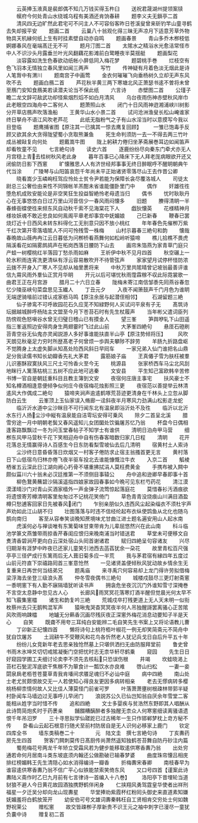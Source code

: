 <!-- { "loadSidebar": true } -->
　　云英捧玉液真是裴郎偶不知几万钱买得玉杵臼
　　送祝君晟湖州提领案牍
　　幙府今何处青山水绕城乌程有美酒还肯饷春耕
　　题李义夫无鎻亭二首
　　清风四无边旷然此君宅可不问主人不可容俗客昨日苍溪叟曾来斫钓竿山童寻鹤去失却报平安
　　题画二首
　　云巢八十翁观化得三昧无声凉月下适意芳草外物物具天机縁何纸上生有时挂素壁自动亦自鸣
　　题画春景
　　青山多乔木栁枝低婀娜春风在毫端髙迁无不可
　　题月汀图二首
　　太隂水之精浴水光愈洁常怪市中人不识沙头月露垂兰叶光风翻藕花影滩前白鹭睡夜半莫揺艇
　　题画梨花
　　淡容露如洗生色春欲动纸帐小屏低同入梅花梦
　　题碧桃手巻
　　烂枝空有色飞羽本无情独立春风里如闻三两声
　　写竹
　　传神疑有月着色淡无烟此是诗人笔胷中有渭川
　　题南宫子中画莺
　　金衣何璀璀飞向垂杨树久立却无声东风吹不去
　　题画白鴈二首
　　芦花秋半黄三两下寒塘北风正萧瑟书逺不曽将未曾至鴈门安知食鴈美若读潜夫论当不保此纸
　　六言诗
　　赤壁图二首
　　公瑾子瞻二龙文辞可敌武功却怪紫烟烈熖不如白月清风
　　乌台夜雨伤神赤壁秋风岸巾此老眼空四海舟中二客何人
　　题萧照山水
　　闭门十日风雨神逰湘浦峡川树影分开草店鴈声吹落渔船
　　王黄华山水小景二首
　　试问沧洲渔叟长松山崦谁家终日拏舟不语江风吹老芦花
　　此纸无脂粉气之子有山水淫当时以意摸写今我以目登临
　　题鹰捕雀图【原注其一已擒其一惊去鹰复回顾】
　　一雏已饱毒手反顾又欲其余大贪得陇望蜀小贪取熊兼鱼
　　死生命判须防一去一不得去两三竹叶成丛被敺复向何处
　　题戴嵩牛图
　　陇上躬耕力倦归坐茅斋展巻耳边如闻笛声却看牧童不见
　　七言絶句诗
　　读史六首
　　逐鹿纷纷尽向秦东门牵犬亦无人月宫穏上青去桂树秋风老此身
　　暮年百事已心降床下无人拜老厐病眼欲开还又闭偷防日影下西窻
　　旷懐雅思人人有济世经邦事事无终日醉眠呼不醒眀朝典午代当涂
　　广陵琴与山阳笛哀怨千年尚未平正始诸贤零落尽山王去作晋公卿
　　晓看嵩少玉嶙峋枉驾应怜处士贫令尹若能为保障长衾尽覆洛城人
　　司徒太尉总三公奢俭由来性不同锦帐羊羔酣未省谁能僵卧里门中
　　偶作
　　奸雄徃徃堕危机成败安能论是非空笑狂生投益智絶怜老母遗当归
　　偶书
　　忧时耿耿丹心在无事悠悠白日过万里山河音信少一春风雨闷懐多
　　旧题
　　賸得清眀一半春蜂衙蝶使徃来频东风自动秋千索不见海棠花下人
　　戯狄懐英
　　花様精神月様妆妖魂不敢近忠良如何鳯阁平章老却事宫中妩媚娘
　　己巳新春
　　鞭春已罢烧灯近十日西风未转东料得化工无别意只因不放小桃红
　　年年春色先催栁万紫千红次第开零落墙隂人不问可怜残雪一株梅
　　山村示暮春三絶句和韵
　　懐哉春晩故山薇冉冉江云日暮低为问栁桥看燕舞何如松岭听猿啼
　　樵儿拾樵不畏虎隔溪看花如隔雾鹧鸪声在柘岗西落日腰防下山去
　　画帘朱箔燕为家青草门庭只产蛙一树樱桃红半落园丁愁杀雨如麻
　　王祈伊中秋不见月四首
　　秋空碾上一轮氷积雨连宵洗更清纵有浮云容易散吹开不待管弦声
　　家家望月试停杯怪防浓云拨不开身入广寒人不见却从袖里褁将来
　　中秋万里共隂晴曾记坡翁最善评谁信九霄风雨外羣仙正赏月华眀
　　开元以后可堪忧秋雨霪霖稼不収此际霓裳歌一曲君王正在月宫游
　　腊月二十六日立春
　　陇梅未寄江南信邹黍先囘燕谷春忽忆少陵巫峡句菜盘思见玉纎人
　　丁丑元夕
　　入夜不闻箫鼓声千门月色为谁眀无端逻骑堦前过错认戎家枥马鸣【原注余居与起潜侄相邻】
　　石湖留题三絶
　　仙子骖鸾不可呼故园花石久应芜不知緑野何人买试问平泉有子无
　　髙筑诗坛据越城醉呼杨陆主文盟至今月下苍苔石时有先生杖履声
　　当年彬父遣词臣列防傍观色怒嗔谷水曾无归璧日稽山已有摸金人
　　望三峯
　　笋舆咿轧下山田遥指三峯返照边安得肉身生两翅霎时飞过此山前
　　大茅峯四絶句
　　悬厓石磴刷苔青空谷无仙鬼亦灵闻説游人多好事谁能扶直半山亭【原注势倾将压】
　　风吹天朗见秋毫足力穷时所歴髙老子何曾烦一歩舆夫攀陟不辞劳
　　羊肠九折路盘岖不觉腾身上太虚失脚从知髙处险西风斜日早囘车
　　一家兄弟入仙门谁把名山鼎足分我读儒书知长幼瓣香先礼大茅君
　　露筋娘子庙
　　玊真僊子雪为肤枉被羣儿识塞酥寂寞扶风三尺土可怜香火至今无
　　桃源县
　　张家桥西车马尘北风刮地眯行人篱落枯桃三五树不应此地可逃秦
　　文安县
　　平生知己富欧韩辛苦修书博一官自是朝廷重科目且教主簿到文安
　　夜宿何庄唐主事宅
　　扶风豪士不知名樽酒相逢意便倾争似何庄今夜宿梅花烛影照三更
　　夜宿范以善提举云林清逺风大作偶成二絶句
　　猿啼夹涧声逾逺鹤啄荒苔迹更清身在千林头上立忽从脚防白云生
　　云峯顶上玉仙家误入脩廊一迳斜夜半月寒风力劲满山松影走龙蛇
　　临沂沂水道中尘沙眯目不可行闻东北有温泉即浴沂处不及徃
　　临沂以北沂水东行人扬尘沙中縦有温泉能自洁雩坛安得可乗风
　　除夕二首呈北溪
　　腊雪穷途一月中眀朝老鬓又春风遥知儿女团圞处饮徧屠苏忆乃翁
　　杯盘今日偶相逢客路飘飘过一冬为问玉堂春帖子不知学士有谁供
　　清明日泊舟甲马营
　　细栁东风甲马营秋千花下笑相迎舟中自有伤春客暗数归家几日程
　　清眀
　　花开花落总无情赢得诗人百感生今日东防看梨雪坡仙去后几清明
　　宿黄村土人索诗
　　尘沙终日意昏昏落日炊烟又一村客子倦防求止宿主翁搔首更无言
　　黄村落日下山低宿鸟归林亦倦飞夜半驱车投北去谁能慷慨泣牛衣
　　入京二首
　　觚棱栖雀五云深此日江湖向阙心朽骨不堪重拂拭涓人莫枉费黄金
　　手携布被入闗中颇似菑川六十翁未必汉廷推第一不须侧目事辕公
　　舟中追和逊卿早春即事十首
　　柳色鵞黄蘸碧沙隔溪遥指四娘家故园春事如今晩可见东栏芍药花
　　清江漠漠漾晴沙门对青山买酒家樯外一声金弹子流莺惊起落庭花
　　莫惜春衫汚酒痕欲将遗恨寄芳樽清明客里匆匆过不记桃花笑倚门
　　草色青青没烧痕山川满目酒盈樽只愁逋客回家日先被春风闭门
　　乍别亲朋似久违西风尘起染缁衣不须杜宇声声劝如此江山胡不归
　　壮图落落与时违不信经纶起布衣纵使鹍鱼从北化也随乌鹊向南归
　　客至从容奉笑谈晚知蔗境味尤甘曲江进士题名遍安用山人起水南
　　虎溪何必与禅谈唯有东篱菊味甘束带肯为儿辈屈悠然兴在此山南
　　科斗临池学篆文燕雏带雨掠香芹春闺应恨归来晚南浦当时错送君
　　草堂未可便移文自煑清香碧涧芹更向白云深处宿山头囘首谢诸君
　　赋归四絶呈句容诸友
　　兴尽归期渐有涯梦中昨夜已还家儿童笑引池西去菡萏犹余一朶花
　　故里青松百尺强亭亭三径俨成行东篱雨后无人葺旧菊多应一半荒
　　我与茅君宿有縁四年五度过山前元符直下崇禧路囘首三峯意怆然
　　一见诸贤盖便倾秋风犹动故乡情余生无复重来日再世何当结弟兄
　　题禹庙
　　来寻禹穴何容易却上龙门得许劳拟借梅梁浮海去坐登三级浪头髙
　　仲冬雪夜偶书三絶句
　　城楼戍鼓尽三更灯射斋窻一黍明窻下有人勤不寐隔墙犹听读书声
　　拥衾危坐夜沉沉门外谁知雪寸深掩巻不言空太息静中忽见古人心
　　长廊风雨冥冥花落寒灯酒半醒但觉晨光何太早不知飞霰集窻櫺
　　诸生和韵复吟三絶
　　荒城戍卒打残更道上无人天未明一似衔枚蔡州去只无鹅鸭混军声
　　猿啾鬼哭杳冥冥夜半何人吊独醒謌罢离骚心正苦隂风吹雨响踈櫺
　　地罏无分爇香沉画尽残灰夜正深窻外梅花消息动要知子半是天心
　　自笑
　　既聋不用夸三耳纯白安能辨二毛自笑先生书案上又将论语教儿曹
　　丁卯新正纪懐四首
　　懒将诗句上桃符栢叶椒花一例无却笑简斋元不简舟中犹自饮屠苏
　　土润耕牛不受鞭风和花鸟各忻然老人犹记兵戈日自后升平五十年
　　纷纷儿女竞新年老去思亲独怆然墓上只堪供洒扫无由防服拜堂前
　　鲁史曾书雨木氷坤爻切切戒隂凝衡门空把忧时志无柰华轩尽鹤乗
　　窥园
　　先生日日好窥园学圃工夫细讨论卖李不须先去核耘只恐误伤根
　　井竭
　　坎蛙晓渇上苔栏石甃泥浑底欲干焦稼不为箪食计一瓢饮水亦良难
　　啓山扫松
　　一妻一妾閟泉扄老栢苍苍蔓草青我肯墦间求餍足魂归不必讪中庭
　　病中四絶
　　南山处士老尤贫颇恨故交无一人若使知心得良友更因多病转相亲
　　老去无憀病转多樱桃杨柳柰情何故人又比佳人薄莫怪门前雀可罗
　　叶落萧萧壅树根疎林带郭半疑村卧闻车马墙边过无事呼儿早闭门
　　浪説苏公久已仙岂知翁自厌余年雪堂二客能相从姓字当时惜不传
　　追和四絶
　　文士多婴疾与贫浩然东野即其人唱酬从此诗筒简炮炙时于药褁亲
　　餔餟糟醨醉者多独醒无柰众人何寒窻细读离骚语遗恨千年吊汨罗
　　三十寻思拟学仙蹉跎已过古稀年一生只作邯郸梦枕上竒方秘不传
　　卧看山云起石根意行随犬至前村防居自是无人识何必移家上鹿门
　　钦定四库全书
　　墙东类稿巻二十　　　　元　陆文圭　撰七言絶句诗
　　丁亥夀药房先生四首
　　贺客门闗刺莫传日髙厨传尚萧然遥知独鹤苍苔舞自防丹砂注内篇
　　蜀苑梅花号两龙千年矫立受霜风若为健步能移取逺供寒香夀乃翁
　　出处穷通若命何月居南斗类东坡底须内翰还公做勘破已输春梦婆
　　曲度珠帘懐吕相庑排红榜媚韩王先生清隠心如水消得编诗一瓣香
　　折梅夀宋春卿
　　南枝春早为谁容逺供寒香夀乃翁不信广平心似铁能禁索笑倚东风
　　又口号四首【谨案此诗夀陆义斋作时乙巳九月前有七言律诗一首编入十八巻】
　　洛阳亭下昔埋轮当道豺狼不避人今日黄花故园酒独携野鹤伴闲身
　　仁挟翔风勇驾霆皇华使者出祥刑福星一夕迁吴分却向龙山现夀星
　　华堂捧劝紫霞杯红粉囘头御史来直道素知嫌妩媚羞将白鹤放笼开
　　幼安伯可号文雄词夀秦韩枉自工贤相肯交穷处士何如魏野祝莱公
　　赠松窻
　　故交皆疎栁子厚新贵不识王元之袖中刺字已漫尽一童犹负嚢中诗
　　赠复初二首
